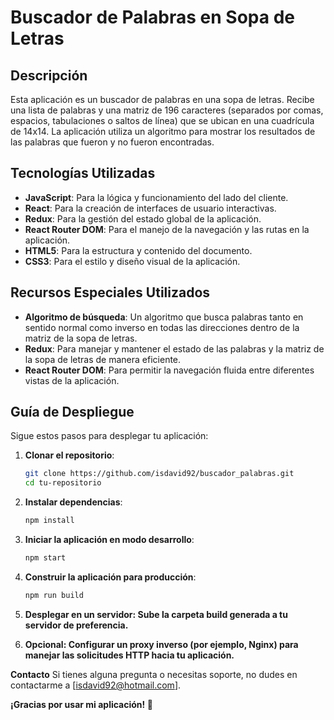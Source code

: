 # Buscador de Palabras en Sopa de Letras

## Descripción
Esta aplicación es un buscador de palabras en una sopa de letras. Recibe una lista de palabras y una matriz de 196 caracteres (separados por comas, espacios, tabulaciones o saltos de línea) que se ubican en una cuadrícula de 14x14. La aplicación utiliza un algoritmo para mostrar los resultados de las palabras que fueron y no fueron encontradas.

## Tecnologías Utilizadas
- **JavaScript**: Para la lógica y funcionamiento del lado del cliente.
- **React**: Para la creación de interfaces de usuario interactivas.
- **Redux**: Para la gestión del estado global de la aplicación.
- **React Router DOM**: Para el manejo de la navegación y las rutas en la aplicación.
- **HTML5**: Para la estructura y contenido del documento.
- **CSS3**: Para el estilo y diseño visual de la aplicación.

## Recursos Especiales Utilizados
- **Algoritmo de búsqueda**: Un algoritmo que busca palabras tanto en sentido normal como inverso en todas las direcciones dentro de la matriz de la sopa de letras.
- **Redux**: Para manejar y mantener el estado de las palabras y la matriz de la sopa de letras de manera eficiente.
- **React Router DOM**: Para permitir la navegación fluida entre diferentes vistas de la aplicación.

## Guía de Despliegue
Sigue estos pasos para desplegar tu aplicación:

1. **Clonar el repositorio**:
   ```bash
   git clone https://github.com/isdavid92/buscador_palabras.git
   cd tu-repositorio

2. **Instalar dependencias**:
   ```bash
   npm install

3. **Iniciar la aplicación en modo desarrollo**:
   ```bash
   npm start

4. **Construir la aplicación para producción**:
   ```bash
   npm run build

5. **Desplegar en un servidor: Sube la carpeta build generada a tu servidor de preferencia.**

6. **Opcional: Configurar un proxy inverso (por ejemplo, Nginx) para manejar las solicitudes HTTP hacia tu aplicación.**

**Contacto**
Si tienes alguna pregunta o necesitas soporte, no dudes en contactarme a [isdavid92@hotmail.com].

**¡Gracias por usar mi aplicación! 🚀**
